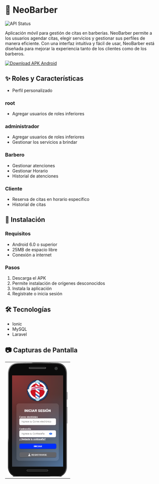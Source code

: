 # 📱 NeoBarber

![API Status](https://img.shields.io/website?down_color=red&down_message=offline&up_color=green&up_message=online&url=https://barberia1.mandanga.co/public/api/&label=API%20NeoBarber)

Aplicación móvil para gestión de citas en barberías. NeoBarber permite a los usuarios agendar citas, elegir servicios y gestionar sus perfiles de manera eficiente. Con una interfaz intuitiva y fácil de usar, NeoBarber está diseñada para mejorar la experiencia tanto de los clientes como de los barberos.

[![Download APK Android](https://img.shields.io/badge/Descargar%20Ahora-APK-blue.svg?logo=android)](https://og4j3a.by.files.1drv.com/y4my3PbCG6rvXbbO5_xgKgo3YPR7qU6kArSUYrl7yufIEKAaeIb4ov5I5brKC6602zuDyaLlCnSgfyESvQHW6O4L6tdDuLCMPV-i5iIlKboAvzP3Sz0545yExd0Ks5BTa_7OZrQmzE5iyb0t5hlLT6qELlQDpXXgehAcH8AFrSCnYn9hvcO0HufaYoPUn-KsqblTrVaFTZUjeO78QYJG9bJfCRhmRPLFZ5BSzo6tnYTm-0?AVOverride=1)

## ✨ Roles y Características
- Perfil personalizado

### root
- Agregar usuarios de roles inferiores
### administrador
- Agregar usuarios de roles inferiores
- Gestionar los servicios a brindar
### Barbero
- Gestionar atenciones
- Gestionar Horario
- Historial de atenciones
### Cliente
- Reserva de citas en horario especifico
- Historial de citas

## 🚀 Instalación

### Requisitos
- Android 6.0 o superior
- 25MB de espacio libre
- Conexión a internet

### Pasos
1. Descarga el APK
2. Permite instalación de orígenes desconocidos
3. Instala la aplicación
4. Regístrate o inicia sesión

## 🛠️ Tecnologías

- Ionic 
- MySQL
- Laravel

## 📷 Capturas de Pantalla

<table>
 <tr>
   <td><img src="resources/neo-barber/image.png" width="200"/></td>
   <!-- <td><img src="screenshots/home.jpg" width="200"/></td> -->
   <!-- <td><img src="screenshots/profile.jpg" width="200"/></td> -->
 </tr>
</table>
